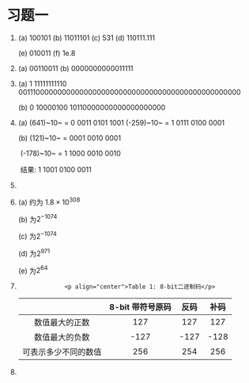 # 习题一

1. (a) 100101 (b) 11011101 (c) 531 (d) 110111.111 

   (e) 010011 (f) 1e.8

2. (a) 00110011 (b) 0000000000011111

3. (a) 1 11111111110 0011100000000000000000000000000000000000000000000000

   (b) 0 10000100 10110000000000000000000

4. (a) (641)~10~ = 0 0011 0101 1001    (-259)~10~ =  1 0111 0100 0001

   (b) (121)~10~ =      0001 0010 0001

   ​     (-178)~10~ =  1 1000 0010 0010  

   ​      结果:        1 1001 0100 0011

5. 

6. (a) 约为 $1.8 \times 10^{308}$

   (b) 为$2^{-1074}$​

   (c) 为$2^{-1074}$

   (d) 为$2^{971}$

   (e) 为$2^{64}$

7. 					<p align="center">Table 1: 8-bit二进制码</p>
   
   |                      | 8-bit 带符号原码 | 反码 | 补码 |
   | :------------------: | :--------------: | :--: | :--: |
   |    数值最大的正数    |       127        | 127  | 127  |
   |    数值最大的负数    |       -127       | -127 | -128 |
   | 可表示多少不同的数值 |       256        | 254  | 256  |
   

8. 




